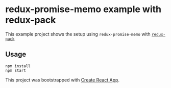 # redux-promise-memo example with redux-pack

This example project shows the setup using `redux-promise-memo` with [`redux-pack`](https://github.com/lelandrichardson/redux-pack)

## Usage

```
npm install
npm start
```

This project was bootstrapped with [Create React App](https://github.com/facebookincubator/create-react-app).


